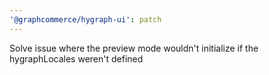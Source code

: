 ```yaml
---
'@graphcommerce/hygraph-ui': patch
---
```


Solve issue where the preview mode wouldn't initialize if the hygraphLocales weren't defined
